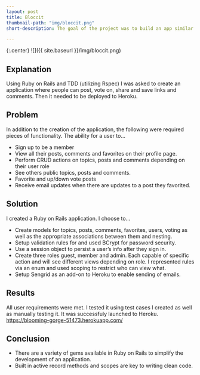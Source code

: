 ```yaml
---
layout: post
title: Bloccit
thumbnail-path: "img/bloccit.png"
short-description: The goal of the project was to build an app similar to Reddit.

---
```


{:.center}
![]({{ site.baseurl }}/img/bloccit.png)

## Explanation

Using Ruby on Rails and TDD (utilizing Rspec) I was asked to create an application where people can post, vote on, share and save links and comments. Then it needed to be deployed to Heroku.

## Problem

In addition to the creation of the application, the following were required pieces of functionality. The ability for a user to…
* Sign up to be a member
* View all their posts, comments and favorites on their profile page.
* Perform CRUD actions on topics, posts and comments depending on their user role
* See others public topics, posts and comments.
* Favorite and up/down vote posts
* Receive email updates when there are updates to a post they favorited.

## Solution

I created a Ruby on Rails application. I choose to...
* Create models for topics, posts, comments, favorites, users, voting as well as the appropriate associations between them and nesting.
* Setup validation rules for and used BCrypt for password security.
* Use a session object to persist a user’s info after they sign in.
* Create three roles guest, member and admin. Each capable of specific action and will see different views depending on role. I represented rules via an enum and used scoping to restrict who can view what.
* Setup Sengrid as an add-on to Heroku to enable sending of emails.

## Results

All user requirements were met. I tested it using test cases I created as well as manually testing it. It was successfuly launched to Heroku. https://blooming-gorge-51473.herokuapp.com/

## Conclusion

* There are a variety of gems available in Ruby on Rails to simplify the development of an application.
* Built in active record methods and scopes are key to writing clean code.
